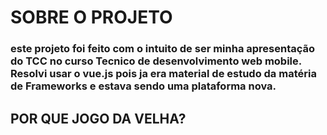 <!doctype html>
<html>
  <head>
    <meta charset="utf-8" />
    <meta name="viewport" content="width=device-width" />
    <title>Minha página de teste</title>
  </head>
  <body>
    <h1>SOBRE O PROJETO</h1>
<h3> este projeto foi feito com o intuito de ser minha apresentação do TCC no curso Tecnico de desenvolvimento web mobile. Resolvi usar o vue.js pois ja era material de estudo da matéria de Frameworks e estava sendo uma plataforma nova.</h3>

<h2> POR QUE JOGO DA VELHA?</h2>
  </body>
</html>

 
 
